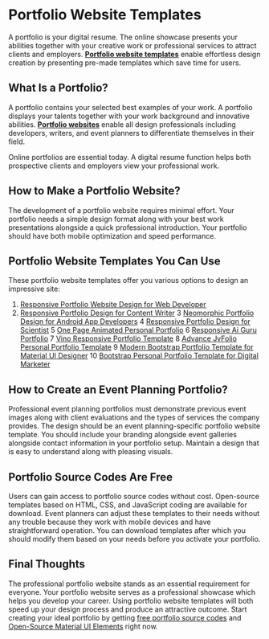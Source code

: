 # Portfolio Website Templates

A portfolio is your digital resume. The online showcase presents your abilities together with your creative work or professional services to attract clients and employers. **[Portfolio website templates](https://jvcodes.com/category/source-codes/html-css-javascript/full-project-templates/portfolio/)** enable effortless design creation by presenting pre-made templates which save time for users.

## What Is a Portfolio?

A portfolio contains your selected best examples of your work. A portfolio displays your talents together with your work background and innovative abilities. **[Portfolio websites](https://jvcodes.com/category/source-codes/html-css-javascript/full-project-templates/portfolio/)** enable all design professionals including developers, writers, and event planners to differentiate themselves in their field.

Online portfolios are essential today. A digital resume function helps both prospective clients and employers view your professional work.

## How to Make a Portfolio Website?

The development of a portfolio website requires minimal effort. Your portfolio needs a simple design format along with your best work presentations alongside a quick professional introduction. Your portfolio should have both mobile optimization and speed performance.

## Portfolio Website Templates You Can Use

These portfolio website templates offer you various options to design an impressive site:

1. [Responsive Portfolio Website Design for Web Developer](https://jvcodes.com/responsive-portfolio-website-design-for-web-developer/)
2. [Responsive Portfolio Design for Content Writer](https://jvcodes.com/responsive-portfolio-design-for-content-writer/)
3 [Neomorphic Portfolio Design for Android App Developers](https://jvcodes.com/neomorphic-portfolio-design-for-android-app-developers/)
4 [Responsive Portfolio Design for Scientist](https://jvcodes.com/responsive-portfolio-design-for-scientist/)
5 [One Page Animated Personal Portfolio](https://jvcodes.com/one-page-animated-personal-portfolio/)
6 [Responsive Ai Guru Portfolio](https://jvcodes.com/responsive-ai-guru-portfolio/)
7 [Vino Responsive Portfolio Template](https://jvcodes.com/vino-responsive-portfolio/)
8 [Advance JvFolio Personal Portfolio Template](https://jvcodes.com/advance-jvfolio-personal-portfolio-template/)
9 [Modern Bootstrap Portfolio Template for Material UI Designer](https://jvcodes.com/modern-bootstrap-portfolio-template-for-material-ui-designer/)
10 [Bootstrap Personal Portfolio Template for Digital Marketer](https://jvcodes.com/bootstrap-personal-portfolio-template-for-digital-marketer/)

## How to Create an Event Planning Portfolio?

Professional event planning portfolios must demonstrate previous event images along with client evaluations and the types of services the company provides. The design should be an event planning-specific portfolio website template. You should include your branding alongside event galleries alongside contact information in your portfolio setup. Maintain a design that is easy to understand along with pleasing visuals.

## Portfolio Source Codes Are Free

Users can gain access to portfolio source codes without cost. Open-source templates based on HTML, CSS, and JavaScript coding are available for download. Event planners can adjust these templates to their needs without any trouble because they work with mobile devices and have straightforward operation. You can download templates after which you should modify them based on your needs before you activate your portfolio.

## Final Thoughts

The professional portfolio website stands as an essential requirement for everyone. Your portfolio website serves as a professional showcase which helps you develop your career. Using portfolio website templates will both speed up your design process and produce an attractive outcome. Start creating your ideal portfolio by getting [free portfolio source codes](https://jvcodes.com/category/source-codes/html-css-javascript/full-project-templates/portfolio/) and [Open-Source Material UI Elements](https://jvcodes.com/) right now.
